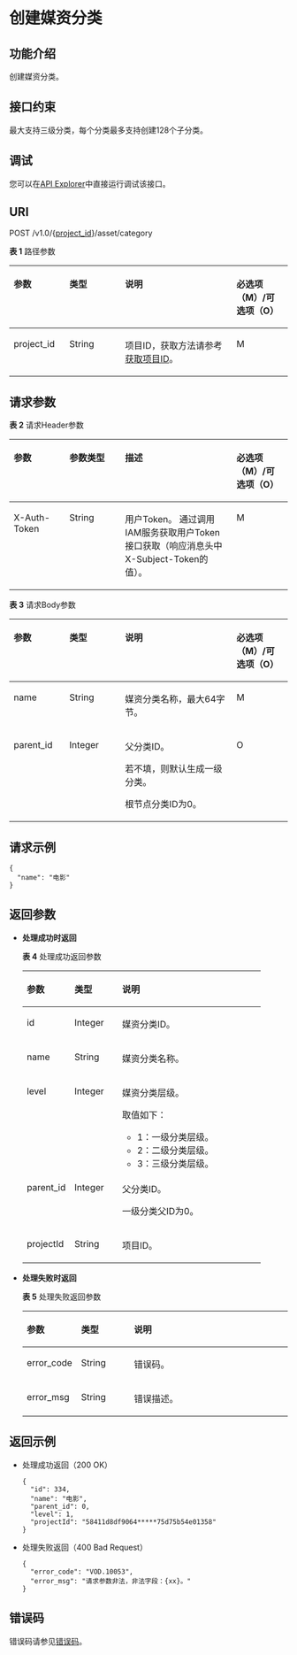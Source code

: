 # 创建媒资分类<a name="vod_04_0028"></a>

## 功能介绍<a name="zh-cn_topic_0128109931_zh-cn_topic_0127930946_section114814192538"></a>

创建媒资分类。

## 接口约束<a name="section1684018612416"></a>

最大支持三级分类，每个分类最多支持创建128个子分类。

## 调试<a name="section163945343214"></a>

您可以在[API Explorer](https://apiexplorer.developer.huaweicloud.com/apiexplorer/doc?product=VOD&api=createCategory)中直接运行调试该接口。

## URI<a name="zh-cn_topic_0128109931_zh-cn_topic_0127930946_section5241024145313"></a>

POST /v1.0/\{[project\_id](获取项目ID.md)\}/asset/category

**表 1**  路径参数

<a name="table6869913124919"></a>
<table><thead align="left"><tr id="vod_04_0196_row58691013184917"><th class="cellrowborder" valign="top" width="20%" id="mcps1.2.5.1.1"><p id="vod_04_0196_p18869171324920"><a name="vod_04_0196_p18869171324920"></a><a name="vod_04_0196_p18869171324920"></a>参数</p>
</th>
<th class="cellrowborder" valign="top" width="20%" id="mcps1.2.5.1.2"><p id="vod_04_0196_p1386920134497"><a name="vod_04_0196_p1386920134497"></a><a name="vod_04_0196_p1386920134497"></a>类型</p>
</th>
<th class="cellrowborder" valign="top" width="40%" id="mcps1.2.5.1.3"><p id="vod_04_0196_p1386931394910"><a name="vod_04_0196_p1386931394910"></a><a name="vod_04_0196_p1386931394910"></a>说明</p>
</th>
<th class="cellrowborder" valign="top" width="20%" id="mcps1.2.5.1.4"><p id="vod_04_0196_p10869213144912"><a name="vod_04_0196_p10869213144912"></a><a name="vod_04_0196_p10869213144912"></a>必选项（M）/可选项（O）</p>
</th>
</tr>
</thead>
<tbody><tr id="vod_04_0196_row1586931374911"><td class="cellrowborder" valign="top" width="20%" headers="mcps1.2.5.1.1 "><p id="vod_04_0196_p14253192105011"><a name="vod_04_0196_p14253192105011"></a><a name="vod_04_0196_p14253192105011"></a>project_id</p>
</td>
<td class="cellrowborder" valign="top" width="20%" headers="mcps1.2.5.1.2 "><p id="vod_04_0196_p62548235018"><a name="vod_04_0196_p62548235018"></a><a name="vod_04_0196_p62548235018"></a>String</p>
</td>
<td class="cellrowborder" valign="top" width="40%" headers="mcps1.2.5.1.3 "><p id="vod_04_0196_p0254323500"><a name="vod_04_0196_p0254323500"></a><a name="vod_04_0196_p0254323500"></a>项目ID，获取方法请参考<a href="https://support.huaweicloud.com/usermanual-vod/vod_01_0058.html" target="_blank" rel="noopener noreferrer">获取项目ID</a>。</p>
</td>
<td class="cellrowborder" valign="top" width="20%" headers="mcps1.2.5.1.4 "><p id="vod_04_0196_p9936171618529"><a name="vod_04_0196_p9936171618529"></a><a name="vod_04_0196_p9936171618529"></a>M</p>
</td>
</tr>
</tbody>
</table>

## 请求参数<a name="zh-cn_topic_0128109931_zh-cn_topic_0127930946_section7297229175319"></a>

**表 2**  请求Header参数

<a name="HeaderParameter"></a>
<table><thead align="left"><tr id="vod_04_0196_row1359311223199"><th class="cellrowborder" valign="top" width="20%" id="mcps1.2.5.1.1"><p id="vod_04_0196_p959302213191"><a name="vod_04_0196_p959302213191"></a><a name="vod_04_0196_p959302213191"></a>参数</p>
</th>
<th class="cellrowborder" valign="top" width="20%" id="mcps1.2.5.1.2"><p id="vod_04_0196_p6594132291914"><a name="vod_04_0196_p6594132291914"></a><a name="vod_04_0196_p6594132291914"></a>参数类型</p>
</th>
<th class="cellrowborder" valign="top" width="40%" id="mcps1.2.5.1.3"><p id="vod_04_0196_p1659492213198"><a name="vod_04_0196_p1659492213198"></a><a name="vod_04_0196_p1659492213198"></a>描述</p>
</th>
<th class="cellrowborder" valign="top" width="20%" id="mcps1.2.5.1.4"><p id="vod_04_0196_p971659181911"><a name="vod_04_0196_p971659181911"></a><a name="vod_04_0196_p971659181911"></a>必选项（M）/可选项（O）</p>
</th>
</tr>
</thead>
<tbody><tr id="vod_04_0196_row5593132218192"><td class="cellrowborder" valign="top" width="20%" headers="mcps1.2.5.1.1 "><p id="vod_04_0196_p959417226199"><a name="vod_04_0196_p959417226199"></a><a name="vod_04_0196_p959417226199"></a>X-Auth-Token</p>
</td>
<td class="cellrowborder" valign="top" width="20%" headers="mcps1.2.5.1.2 "><p id="vod_04_0196_p5594132231911"><a name="vod_04_0196_p5594132231911"></a><a name="vod_04_0196_p5594132231911"></a>String</p>
</td>
<td class="cellrowborder" valign="top" width="40%" headers="mcps1.2.5.1.3 "><p id="vod_04_0196_p1159416229196"><a name="vod_04_0196_p1159416229196"></a><a name="vod_04_0196_p1159416229196"></a>用户Token。 通过调用IAM服务获取用户Token接口获取（响应消息头中X-Subject-Token的值）。</p>
</td>
<td class="cellrowborder" valign="top" width="20%" headers="mcps1.2.5.1.4 "><p id="vod_04_0196_p147114598193"><a name="vod_04_0196_p147114598193"></a><a name="vod_04_0196_p147114598193"></a>M</p>
</td>
</tr>
</tbody>
</table>

**表 3**  请求Body参数

<a name="zh-cn_topic_0128109931_zh-cn_topic_0127930946_table1215862692413"></a>
<table><thead align="left"><tr id="zh-cn_topic_0128109931_zh-cn_topic_0127930946_row2022552615249"><th class="cellrowborder" valign="top" width="20%" id="mcps1.2.5.1.1"><p id="zh-cn_topic_0128109931_zh-cn_topic_0127930946_p13225122618245"><a name="zh-cn_topic_0128109931_zh-cn_topic_0127930946_p13225122618245"></a><a name="zh-cn_topic_0128109931_zh-cn_topic_0127930946_p13225122618245"></a>参数</p>
</th>
<th class="cellrowborder" valign="top" width="20%" id="mcps1.2.5.1.2"><p id="zh-cn_topic_0128109931_zh-cn_topic_0127930946_p1622592682414"><a name="zh-cn_topic_0128109931_zh-cn_topic_0127930946_p1622592682414"></a><a name="zh-cn_topic_0128109931_zh-cn_topic_0127930946_p1622592682414"></a>类型</p>
</th>
<th class="cellrowborder" valign="top" width="40%" id="mcps1.2.5.1.3"><p id="zh-cn_topic_0128109931_zh-cn_topic_0127930946_p1922519266248"><a name="zh-cn_topic_0128109931_zh-cn_topic_0127930946_p1922519266248"></a><a name="zh-cn_topic_0128109931_zh-cn_topic_0127930946_p1922519266248"></a>说明</p>
</th>
<th class="cellrowborder" valign="top" width="20%" id="mcps1.2.5.1.4"><p id="zh-cn_topic_0128109924_zh-cn_topic_0127930889_p41029017"><a name="zh-cn_topic_0128109924_zh-cn_topic_0127930889_p41029017"></a><a name="zh-cn_topic_0128109924_zh-cn_topic_0127930889_p41029017"></a>必选项（M）/可选项（O）</p>
</th>
</tr>
</thead>
<tbody><tr id="zh-cn_topic_0128109931_zh-cn_topic_0127930946_row222514262248"><td class="cellrowborder" valign="top" width="20%" headers="mcps1.2.5.1.1 "><p id="zh-cn_topic_0128109931_zh-cn_topic_0127930946_p8225142615249"><a name="zh-cn_topic_0128109931_zh-cn_topic_0127930946_p8225142615249"></a><a name="zh-cn_topic_0128109931_zh-cn_topic_0127930946_p8225142615249"></a>name</p>
</td>
<td class="cellrowborder" valign="top" width="20%" headers="mcps1.2.5.1.2 "><p id="zh-cn_topic_0128109931_zh-cn_topic_0127930946_p42251126132414"><a name="zh-cn_topic_0128109931_zh-cn_topic_0127930946_p42251126132414"></a><a name="zh-cn_topic_0128109931_zh-cn_topic_0127930946_p42251126132414"></a>String</p>
</td>
<td class="cellrowborder" valign="top" width="40%" headers="mcps1.2.5.1.3 "><p id="zh-cn_topic_0128109931_zh-cn_topic_0127930946_p922522613248"><a name="zh-cn_topic_0128109931_zh-cn_topic_0127930946_p922522613248"></a><a name="zh-cn_topic_0128109931_zh-cn_topic_0127930946_p922522613248"></a>媒资分类名称，最大64字节。</p>
</td>
<td class="cellrowborder" valign="top" width="20%" headers="mcps1.2.5.1.4 "><p id="zh-cn_topic_0128109931_zh-cn_topic_0127930946_p422552613248"><a name="zh-cn_topic_0128109931_zh-cn_topic_0127930946_p422552613248"></a><a name="zh-cn_topic_0128109931_zh-cn_topic_0127930946_p422552613248"></a>M</p>
</td>
</tr>
<tr id="zh-cn_topic_0128109931_zh-cn_topic_0127930946_row822532692410"><td class="cellrowborder" valign="top" width="20%" headers="mcps1.2.5.1.1 "><p id="zh-cn_topic_0128109931_zh-cn_topic_0127930946_p192251726132414"><a name="zh-cn_topic_0128109931_zh-cn_topic_0127930946_p192251726132414"></a><a name="zh-cn_topic_0128109931_zh-cn_topic_0127930946_p192251726132414"></a>parent_id</p>
</td>
<td class="cellrowborder" valign="top" width="20%" headers="mcps1.2.5.1.2 "><p id="zh-cn_topic_0128109931_zh-cn_topic_0127930946_p822614264245"><a name="zh-cn_topic_0128109931_zh-cn_topic_0127930946_p822614264245"></a><a name="zh-cn_topic_0128109931_zh-cn_topic_0127930946_p822614264245"></a>Integer</p>
</td>
<td class="cellrowborder" valign="top" width="40%" headers="mcps1.2.5.1.3 "><p id="zh-cn_topic_0128109931_zh-cn_topic_0127930946_p39818414257"><a name="zh-cn_topic_0128109931_zh-cn_topic_0127930946_p39818414257"></a><a name="zh-cn_topic_0128109931_zh-cn_topic_0127930946_p39818414257"></a>父分类ID。</p>
<p id="zh-cn_topic_0128109931_zh-cn_topic_0127930946_p066541142510"><a name="zh-cn_topic_0128109931_zh-cn_topic_0127930946_p066541142510"></a><a name="zh-cn_topic_0128109931_zh-cn_topic_0127930946_p066541142510"></a>若不填，则默认生成一级分类。</p>
<p id="zh-cn_topic_0128109931_zh-cn_topic_0127930946_p1322662612418"><a name="zh-cn_topic_0128109931_zh-cn_topic_0127930946_p1322662612418"></a><a name="zh-cn_topic_0128109931_zh-cn_topic_0127930946_p1322662612418"></a>根节点分类ID为0。</p>
</td>
<td class="cellrowborder" valign="top" width="20%" headers="mcps1.2.5.1.4 "><p id="zh-cn_topic_0128109931_zh-cn_topic_0127930946_p13226172672418"><a name="zh-cn_topic_0128109931_zh-cn_topic_0127930946_p13226172672418"></a><a name="zh-cn_topic_0128109931_zh-cn_topic_0127930946_p13226172672418"></a>O</p>
</td>
</tr>
</tbody>
</table>

## 请求示例<a name="zh-cn_topic_0128109931_zh-cn_topic_0127930946_section1249493515311"></a>

```
{
  "name": "电影"
}
```

## 返回参数<a name="zh-cn_topic_0128109931_zh-cn_topic_0127930946_section162761640105314"></a>

-   **处理成功时返回**

    **表 4**  处理成功返回参数

    <a name="zh-cn_topic_0128109931_zh-cn_topic_0127930946_table2023743132612"></a>
    <table><thead align="left"><tr id="zh-cn_topic_0128109931_zh-cn_topic_0127930946_row11121043162614"><th class="cellrowborder" valign="top" width="20%" id="mcps1.2.4.1.1"><p id="zh-cn_topic_0128109931_zh-cn_topic_0127930946_p1211214438269"><a name="zh-cn_topic_0128109931_zh-cn_topic_0127930946_p1211214438269"></a><a name="zh-cn_topic_0128109931_zh-cn_topic_0127930946_p1211214438269"></a>参数</p>
    </th>
    <th class="cellrowborder" valign="top" width="20%" id="mcps1.2.4.1.2"><p id="zh-cn_topic_0128109931_zh-cn_topic_0127930946_p5112154314261"><a name="zh-cn_topic_0128109931_zh-cn_topic_0127930946_p5112154314261"></a><a name="zh-cn_topic_0128109931_zh-cn_topic_0127930946_p5112154314261"></a>类型</p>
    </th>
    <th class="cellrowborder" valign="top" width="60%" id="mcps1.2.4.1.3"><p id="zh-cn_topic_0128109931_zh-cn_topic_0127930946_p13112144362613"><a name="zh-cn_topic_0128109931_zh-cn_topic_0127930946_p13112144362613"></a><a name="zh-cn_topic_0128109931_zh-cn_topic_0127930946_p13112144362613"></a>说明</p>
    </th>
    </tr>
    </thead>
    <tbody><tr id="zh-cn_topic_0128109931_zh-cn_topic_0127930946_row1211234372610"><td class="cellrowborder" valign="top" width="20%" headers="mcps1.2.4.1.1 "><p id="zh-cn_topic_0128109931_zh-cn_topic_0127930946_p1311204316265"><a name="zh-cn_topic_0128109931_zh-cn_topic_0127930946_p1311204316265"></a><a name="zh-cn_topic_0128109931_zh-cn_topic_0127930946_p1311204316265"></a>id</p>
    </td>
    <td class="cellrowborder" valign="top" width="20%" headers="mcps1.2.4.1.2 "><p id="zh-cn_topic_0128109931_zh-cn_topic_0127930946_p311224392616"><a name="zh-cn_topic_0128109931_zh-cn_topic_0127930946_p311224392616"></a><a name="zh-cn_topic_0128109931_zh-cn_topic_0127930946_p311224392616"></a>Integer</p>
    </td>
    <td class="cellrowborder" valign="top" width="60%" headers="mcps1.2.4.1.3 "><p id="zh-cn_topic_0128109931_zh-cn_topic_0127930946_p1811244314264"><a name="zh-cn_topic_0128109931_zh-cn_topic_0127930946_p1811244314264"></a><a name="zh-cn_topic_0128109931_zh-cn_topic_0127930946_p1811244314264"></a>媒资分类ID。</p>
    </td>
    </tr>
    <tr id="zh-cn_topic_0128109931_zh-cn_topic_0127930946_row15113204313264"><td class="cellrowborder" valign="top" width="20%" headers="mcps1.2.4.1.1 "><p id="zh-cn_topic_0128109931_zh-cn_topic_0127930946_p1113643162612"><a name="zh-cn_topic_0128109931_zh-cn_topic_0127930946_p1113643162612"></a><a name="zh-cn_topic_0128109931_zh-cn_topic_0127930946_p1113643162612"></a>name</p>
    </td>
    <td class="cellrowborder" valign="top" width="20%" headers="mcps1.2.4.1.2 "><p id="zh-cn_topic_0128109931_zh-cn_topic_0127930946_p151131543132612"><a name="zh-cn_topic_0128109931_zh-cn_topic_0127930946_p151131543132612"></a><a name="zh-cn_topic_0128109931_zh-cn_topic_0127930946_p151131543132612"></a>String</p>
    </td>
    <td class="cellrowborder" valign="top" width="60%" headers="mcps1.2.4.1.3 "><p id="zh-cn_topic_0128109931_zh-cn_topic_0127930946_p311374318262"><a name="zh-cn_topic_0128109931_zh-cn_topic_0127930946_p311374318262"></a><a name="zh-cn_topic_0128109931_zh-cn_topic_0127930946_p311374318262"></a>媒资分类名称。</p>
    </td>
    </tr>
    <tr id="zh-cn_topic_0128109931_zh-cn_topic_0127930946_row31132043142610"><td class="cellrowborder" valign="top" width="20%" headers="mcps1.2.4.1.1 "><p id="zh-cn_topic_0128109931_zh-cn_topic_0127930946_p191134438260"><a name="zh-cn_topic_0128109931_zh-cn_topic_0127930946_p191134438260"></a><a name="zh-cn_topic_0128109931_zh-cn_topic_0127930946_p191134438260"></a>level</p>
    </td>
    <td class="cellrowborder" valign="top" width="20%" headers="mcps1.2.4.1.2 "><p id="zh-cn_topic_0128109931_zh-cn_topic_0127930946_p2113114352610"><a name="zh-cn_topic_0128109931_zh-cn_topic_0127930946_p2113114352610"></a><a name="zh-cn_topic_0128109931_zh-cn_topic_0127930946_p2113114352610"></a>Integer</p>
    </td>
    <td class="cellrowborder" valign="top" width="60%" headers="mcps1.2.4.1.3 "><p id="zh-cn_topic_0128109931_zh-cn_topic_0127930946_p1353131413273"><a name="zh-cn_topic_0128109931_zh-cn_topic_0127930946_p1353131413273"></a><a name="zh-cn_topic_0128109931_zh-cn_topic_0127930946_p1353131413273"></a>媒资分类层级。</p>
    <div class="p" id="p489121834311"><a name="p489121834311"></a><a name="p489121834311"></a>取值如下：<a name="zh-cn_topic_0128109931_zh-cn_topic_0127930946_ul752322117270"></a><a name="zh-cn_topic_0128109931_zh-cn_topic_0127930946_ul752322117270"></a><ul id="zh-cn_topic_0128109931_zh-cn_topic_0127930946_ul752322117270"><li>1：一级分类层级。</li><li>2：二级分类层级。</li><li>3：三级分类层级。</li></ul>
    </div>
    </td>
    </tr>
    <tr id="zh-cn_topic_0128109931_zh-cn_topic_0127930946_row711416433261"><td class="cellrowborder" valign="top" width="20%" headers="mcps1.2.4.1.1 "><p id="zh-cn_topic_0128109931_zh-cn_topic_0127930946_p1011424312261"><a name="zh-cn_topic_0128109931_zh-cn_topic_0127930946_p1011424312261"></a><a name="zh-cn_topic_0128109931_zh-cn_topic_0127930946_p1011424312261"></a>parent_id</p>
    </td>
    <td class="cellrowborder" valign="top" width="20%" headers="mcps1.2.4.1.2 "><p id="zh-cn_topic_0128109931_zh-cn_topic_0127930946_p1411418435264"><a name="zh-cn_topic_0128109931_zh-cn_topic_0127930946_p1411418435264"></a><a name="zh-cn_topic_0128109931_zh-cn_topic_0127930946_p1411418435264"></a>Integer</p>
    </td>
    <td class="cellrowborder" valign="top" width="60%" headers="mcps1.2.4.1.3 "><p id="zh-cn_topic_0128109931_zh-cn_topic_0127930946_p164531143202713"><a name="zh-cn_topic_0128109931_zh-cn_topic_0127930946_p164531143202713"></a><a name="zh-cn_topic_0128109931_zh-cn_topic_0127930946_p164531143202713"></a>父分类ID。</p>
    <p id="zh-cn_topic_0128109931_zh-cn_topic_0127930946_p61141843172620"><a name="zh-cn_topic_0128109931_zh-cn_topic_0127930946_p61141843172620"></a><a name="zh-cn_topic_0128109931_zh-cn_topic_0127930946_p61141843172620"></a>一级分类父ID为0。</p>
    </td>
    </tr>
    <tr id="row14574717124415"><td class="cellrowborder" valign="top" width="20%" headers="mcps1.2.4.1.1 "><p id="p5575121754411"><a name="p5575121754411"></a><a name="p5575121754411"></a>projectId</p>
    </td>
    <td class="cellrowborder" valign="top" width="20%" headers="mcps1.2.4.1.2 "><p id="p957561764416"><a name="p957561764416"></a><a name="p957561764416"></a>String</p>
    </td>
    <td class="cellrowborder" valign="top" width="60%" headers="mcps1.2.4.1.3 "><p id="p15575417194411"><a name="p15575417194411"></a><a name="p15575417194411"></a>项目ID。</p>
    </td>
    </tr>
    </tbody>
    </table>

-   **处理失败时返回**

    **表 5**  处理失败返回参数

    <a name="table8107146194412"></a>
    <table><thead align="left"><tr id="row16107862441"><th class="cellrowborder" valign="top" width="20%" id="mcps1.2.4.1.1"><p id="p1412466124414"><a name="p1412466124414"></a><a name="p1412466124414"></a>参数</p>
    </th>
    <th class="cellrowborder" valign="top" width="20%" id="mcps1.2.4.1.2"><p id="p121241568444"><a name="p121241568444"></a><a name="p121241568444"></a>类型</p>
    </th>
    <th class="cellrowborder" valign="top" width="60%" id="mcps1.2.4.1.3"><p id="p1312414674420"><a name="p1312414674420"></a><a name="p1312414674420"></a>说明</p>
    </th>
    </tr>
    </thead>
    <tbody><tr id="row13124116124413"><td class="cellrowborder" valign="top" width="20%" headers="mcps1.2.4.1.1 "><p id="p11240634415"><a name="p11240634415"></a><a name="p11240634415"></a>error_code</p>
    </td>
    <td class="cellrowborder" valign="top" width="20%" headers="mcps1.2.4.1.2 "><p id="p414018615446"><a name="p414018615446"></a><a name="p414018615446"></a>String</p>
    </td>
    <td class="cellrowborder" valign="top" width="60%" headers="mcps1.2.4.1.3 "><p id="p161241669445"><a name="p161241669445"></a><a name="p161241669445"></a>错误码。</p>
    </td>
    </tr>
    <tr id="row01401168446"><td class="cellrowborder" valign="top" width="20%" headers="mcps1.2.4.1.1 "><p id="p171409604412"><a name="p171409604412"></a><a name="p171409604412"></a>error_msg</p>
    </td>
    <td class="cellrowborder" valign="top" width="20%" headers="mcps1.2.4.1.2 "><p id="p91404614444"><a name="p91404614444"></a><a name="p91404614444"></a>String</p>
    </td>
    <td class="cellrowborder" valign="top" width="60%" headers="mcps1.2.4.1.3 "><p id="p16140666447"><a name="p16140666447"></a><a name="p16140666447"></a>错误描述。</p>
    </td>
    </tr>
    </tbody>
    </table>


## 返回示例<a name="zh-cn_topic_0128109931_zh-cn_topic_0127930946_section1164111461532"></a>

-   处理成功返回（200 OK）

    ```
    {
      "id": 334,
      "name": "电影",
      "parent_id": 0,
      "level": 1,
      "projectId": "58411d8df9064*****75d75b54e01358"
    }
    ```

-   处理失败返回（400 Bad Request）

    ```
    {
      "error_code": "VOD.10053",
      "error_msg": "请求参数非法，非法字段：{xx}。"
    }
    ```


## 错误码<a name="section569214377267"></a>

错误码请参见[错误码](错误码.md)。

